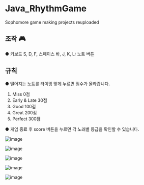 # Java_RhythmGame
Sophomore game making projects reuploaded

## 조작 :video_game:  

● 키보드 S, D, F, 스페이스 바, J, K, L: 노트 버튼


## 규칙  

● 떨어지는 노트를 타이밍 맞게 누르면 점수가 올라갑니다.  

1. Miss 0점
2. Early & Late 30점  
3. Good 100점
4. Great 200점  
5. Perfect 300점  

● 게임 종료 후 score 버튼을 누르면 각 노래별 등급을 확인할 수 있습니다.  












![image](https://github.com/ChangjaeHan/Java_RhythmGame/assets/83817116/ab03f3d6-e9cc-4acd-8c39-58901257e12a)  



![image](https://github.com/ChangjaeHan/Java_RhythmGame/assets/83817116/70384e90-f4d3-4244-bb4f-e9b7c4b57503)  


![image](https://github.com/ChangjaeHan/Java_RhythmGame/assets/83817116/4dd0ed92-a50f-4129-8451-fa6ed39fc7c3)  

  

![image](https://github.com/ChangjaeHan/Java_RhythmGame/assets/83817116/2a633f4b-f811-4fce-88f1-d09476ed1a5e)  

![image](https://github.com/ChangjaeHan/Java_RhythmGame/assets/83817116/aa77e353-ca60-4871-baef-19e36c983280)






